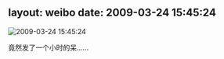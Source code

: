 layout: weibo
date: 2009-03-24 15:45:24
---
<meta name="referrer" content="no-referrer" />

<img src="/images/renren.ico" style="float: left;"/>2009-03-24 15:45:24

竟然发了一个小时的呆……


